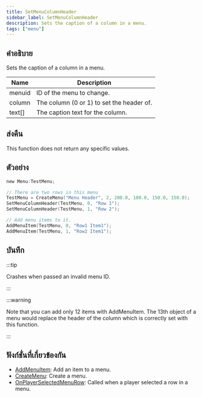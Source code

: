 ```yaml
---
title: SetMenuColumnHeader
sidebar_label: SetMenuColumnHeader
description: Sets the caption of a column in a menu.
tags: ["menu"]
---
```


## คำอธิบาย

Sets the caption of a column in a menu.

| Name   | Description                               |
| ------ | ----------------------------------------- |
| menuid | ID of the menu to change.                 |
| column | The column (0 or 1) to set the header of. |
| text[] | The caption text for the column.          |

## ส่งคืน

This function does not return any specific values.

## ตัวอย่าง

```c
new Menu:TestMenu;

// There are two rows in this menu
TestMenu = CreateMenu("Menu Header", 2, 200.0, 100.0, 150.0, 150.0);
SetMenuColumnHeader(TestMenu, 0, "Row 1");
SetMenuColumnHeader(TestMenu, 1, "Row 2");

// Add menu items to it.
AddMenuItem(TestMenu, 0, "Row1 Item1");
AddMenuItem(TestMenu, 1, "Row2 Item1");
```

## บันทึก

:::tip

Crashes when passed an invalid menu ID.

:::

:::warning

Note that you can add only 12 items with AddMenuItem. The 13th object of a menu would replace the header of the column which is correctly set with this function.

:::

## ฟังก์ชั่นที่เกี่ยวข้องกัน

- [AddMenuItem](../../scripting/functions/AddMenuItem.md): Add an item to a menu.
- [CreateMenu](../../scripting/functions/CreateMenu.md): Create a menu.
- [OnPlayerSelectedMenuRow](../../scripting/callbacks/OnPlayerSelectedMenuRow.md): Called when a player selected a row in a menu.
